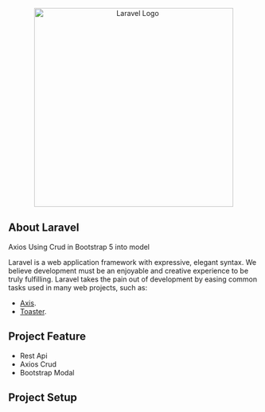 <p align="center"><a href="https://laravel.com" target="_blank"><img src="https://raw.githubusercontent.com/laravel/art/master/logo-lockup/5%20SVG/2%20CMYK/1%20Full%20Color/laravel-logolockup-cmyk-red.svg" width="400" alt="Laravel Logo"></a></p>

## About Laravel

Axios Using Crud in Bootstrap 5 into model

Laravel is a web application framework with expressive, elegant syntax. We believe development must be an enjoyable and creative experience to be truly fulfilling. Laravel takes the pain out of development by easing common tasks used in many web projects, such as:

-   [Axis](https://laravel.com/docs/routing).
-   [Toaster](https://laravel.com/docs/container).


## Project Feature

-   Rest Api
-   Axios Crud
-   Bootstrap Modal

## Project Setup
